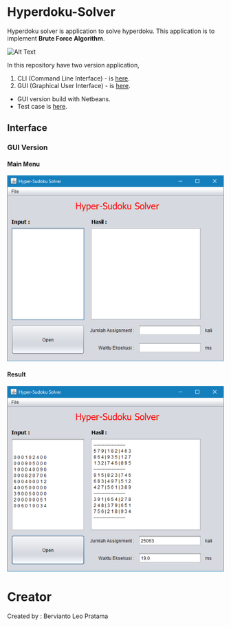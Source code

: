 # Hyperdoku-Solver

Hyperdoku solver is application to solve hyperdoku. This application is to implement **Brute Force Algorithm**.

![Alt Text](http://www.sachsentext.de/gif/hyper1.gif "Hyperdoku")

In this repository have two version application,

1. CLI (Command Line Interface) - is [here](CLI/).
2. GUI (Graphical User Interface) - is [here](GUI/).

* GUI version build with Netbeans.
* Test case is [here](test/).

## Interface

### GUI Version

#### Main Menu

![Main Menu](doc/main-gui.png)

#### Result

![Result](doc/result-gui.png)

# Creator

Created by : Bervianto Leo Pratama
